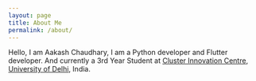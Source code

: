 ```yaml
---
layout: page
title: About Me
permalink: /about/
---
```


Hello, I am Aakash Chaudhary, I am a Python developer and Flutter developer.
And currently a 3rd Year Student at [Cluster Innovation Centre](https://ducic.ac.in/), [University of Delhi](http://www.du.ac.in/), India.
